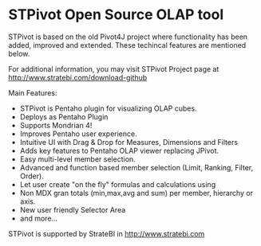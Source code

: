 # STPivot Open Source OLAP tool


STPivot is based on the old Pivot4J project where functionality has been added, improved and extended. These techincal features are mentioned below.

For additional information, you may visit STPivot Project page at http://www.stratebi.com/download-github

Main Features:

* STPivot is Pentaho plugin for visualizing OLAP cubes.
* Deploys as Pentaho Plugin
* Supports Mondrian 4!
* Improves Pentaho user experience.
* Intuitive UI with Drag & Drop for Measures, Dimensions and Filters
* Adds key features to Pentaho OLAP viewer replacing JPivot.
* Easy multi-level member selection.
* Advanced and function based member selection (Limit, Ranking, Filter, Order).
* Let user create "on the fly" formulas and calculations using 
* Non MDX gran totals (min,max,avg and sum) per member, hierarchy or axis.
* New user friendly Selector Area
* and more…

STPivot is supported by StrateBI in http://www.stratebi.com
